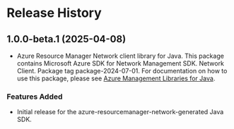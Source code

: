 # Release History

## 1.0.0-beta.1 (2025-04-08)

- Azure Resource Manager Network client library for Java. This package contains Microsoft Azure SDK for Network Management SDK. Network Client. Package tag package-2024-07-01. For documentation on how to use this package, please see [Azure Management Libraries for Java](https://aka.ms/azsdk/java/mgmt).
### Features Added

- Initial release for the azure-resourcemanager-network-generated Java SDK.
